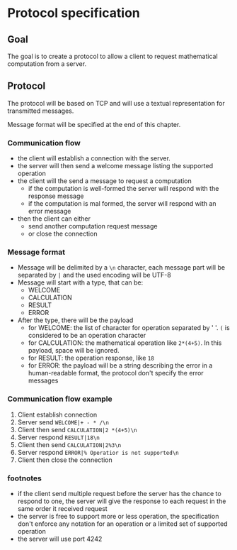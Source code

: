 # Protocol specification

## Goal

The goal is to create a protocol to allow a client to request mathematical computation from a server.

## Protocol

The protocol will be based on TCP and will use a textual representation for transmitted messages.

Message format will be specified at the end of this chapter. 

### Communication flow

* the client will establish a connection with the server.
* the server will then send a welcome message listing the supported operation
* the client will the send a message to request a computation 
  * if the computation is well-formed the server will respond with the response message
  * if the computation is mal formed, the server will respond with an error message
* then the client can either 
  * send another computation request message
  * or close the connection

### Message format

* Message will be delimited by a `\n` character, each message part will be separated by `|` and the used encoding will be UTF-8
* Message will start with a type, that can be:
  * WELCOME
  * CALCULATION
  * RESULT
  * ERROR
* After the type, there will be the payload
  * for WELCOME: the list of character for operation separated by ' '. `(` is considered to be an operation character
  * for CALCULATION: the mathematical operation like `2*(4+5)`. In this payload, space will be ignored.
  * for RESULT: the operation response, like `18`
  * for ERROR: the payload will be a string describing the error in a human-readable format, the protocol don't specify the error messages

### Communication flow example
 
1. Client establish connection
2. Server send `WELCOME|+ - * /\n`
3. Client then send `CALCULATION|2 *(4+5)\n`
4. Server respond `RESULT|18\n` 
5. Client then send `CALCULATION|2%3\n`
6. Server respond `ERROR|% Operatior is not supported\n`
7. Client then close the connection

### footnotes

* if the client send multiple request before the server has the chance to respond to one, the server will give the response to each request in 
the same order it received request
* the server is free to support more or less operation, the specification don't enforce any notation for an operation or a limited set of supported operation
* the server will use port 4242 
